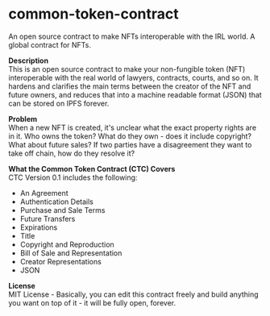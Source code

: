 # common-token-contract
An open source contract to make NFTs interoperable with the IRL world.  A global contract for NFTs.

**Description**  
This is an open source contract to make your non-fungible token (NFT) interoperable with the real world of lawyers, contracts, courts, and so on.  It hardens and clarifies the main terms between the creator of the NFT and future owners, and reduces that into a machine readable format (JSON) that can be stored on IPFS forever.

**Problem**  
When a new NFT is created, it's unclear what the exact property rights are in it.  Who owns the token?  What do they own - does it include copyright?  What about future sales?  If two parties have a disagreement they want to take off chain, how do they resolve it?

**What the Common Token Contract (CTC) Covers**  
CTC Version 0.1 includes the following:
- An Agreement
- Authentication Details
- Purchase and Sale Terms
- Future Transfers
- Expirations
- Title
- Copyright and Reproduction
- Bill of Sale and Representation
- Creator Representations
- JSON 

**License**  
MIT License - Basically, you can edit this contract freely and build anything you want on top of it - it will be fully open, forever.
